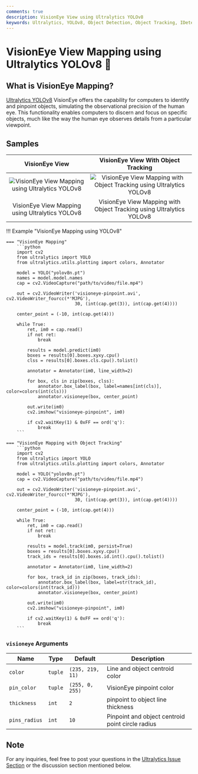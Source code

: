 ```yaml
---
comments: true
description: VisionEye View using Ultralytics YOLOv8
keywords: Ultralytics, YOLOv8, Object Detection, Object Tracking, IDetection, VisionEye, Computer Vision, Notebook, IPython Kernel, CLI, Python SDK
---
```


# VisionEye View Mapping using Ultralytics YOLOv8 🚀

## What is VisionEye Mapping?

[Ultralytics YOLOv8](https://github.com/ultralytics/ultralytics/) VisionEye offers the capability for computers to identify and pinpoint objects, simulating the observational precision of the human eye. This functionality enables computers to discern and focus on specific objects, much like the way the human eye observes details from a particular viewpoint.

## Samples
|                                                                    VisionEye View                                                                     |                                                                    VisionEye View With Object Tracking                                                                     |
|:-----------------------------------------------------------------------------------------------------------------------------------------------------:|:--------------------------------------------------------------------------------------------------------------------------------------------------------------------------:|
| ![VisionEye View Mapping using Ultralytics YOLOv8](https://github.com/RizwanMunawar/ultralytics/assets/62513924/7d593acc-2e37-41b0-ad0e-92b4ffae6647) | ![VisionEye View Mapping with Object Tracking using Ultralytics YOLOv8](https://github.com/RizwanMunawar/ultralytics/assets/62513924/fcd85952-390f-451e-8fb0-b82e943af89c) |
|                                                    VisionEye View Mapping using Ultralytics YOLOv8                                                    |                                                    VisionEye View Mapping with Object Tracking using Ultralytics YOLOv8                                                    |


!!! Example "VisionEye Mapping using YOLOv8"

    === "VisionEye Mapping"
        ```python
        import cv2
        from ultralytics import YOLO
        from ultralytics.utils.plotting import colors, Annotator
        
        model = YOLO("yolov8n.pt")
        names = model.model.names
        cap = cv2.VideoCapture("path/to/video/file.mp4")
        
        out = cv2.VideoWriter('visioneye-pinpoint.avi', cv2.VideoWriter_fourcc(*'MJPG'),
                              30, (int(cap.get(3)), int(cap.get(4))))
        
        center_point = (-10, int(cap.get(4)))
        
        while True:
            ret, im0 = cap.read()
            if not ret:
                break
        
            results = model.predict(im0)
            boxes = results[0].boxes.xyxy.cpu()
            clss = results[0].boxes.cls.cpu().tolist()
        
            annotator = Annotator(im0, line_width=2)
        
            for box, cls in zip(boxes, clss):
                annotator.box_label(box, label=names[int(cls)], color=colors(int(cls)))
                annotator.visioneye(box, center_point)
        
            out.write(im0)
            cv2.imshow("visioneye-pinpoint", im0)
        
            if cv2.waitKey(1) & 0xFF == ord('q'):
                break
        ```
    
    === "VisionEye Mapping with Object Tracking"
        ```python
        import cv2
        from ultralytics import YOLO
        from ultralytics.utils.plotting import colors, Annotator
        
        model = YOLO("yolov8n.pt")
        cap = cv2.VideoCapture("path/to/video/file.mp4")
        
        out = cv2.VideoWriter('visioneye-pinpoint.avi', cv2.VideoWriter_fourcc(*'MJPG'),
                              30, (int(cap.get(3)), int(cap.get(4))))
        
        center_point = (-10, int(cap.get(4)))
        
        while True:
            ret, im0 = cap.read()
            if not ret:
                break
        
            results = model.track(im0, persist=True)
            boxes = results[0].boxes.xyxy.cpu()
            track_ids = results[0].boxes.id.int().cpu().tolist()
        
            annotator = Annotator(im0, line_width=2)
        
            for box, track_id in zip(boxes, track_ids):
                annotator.box_label(box, label=str(track_id), color=colors(int(track_id)))
                annotator.visioneye(box, center_point)
        
            out.write(im0)
            cv2.imshow("visioneye-pinpoint", im0)
        
            if cv2.waitKey(1) & 0xFF == ord('q'):
                break
        ```

### `visioneye` Arguments

| Name          | Type    | Default          | Description                                      |
|---------------|---------|------------------|--------------------------------------------------|
| `color`       | `tuple` | `(235, 219, 11)` | Line and object centroid color                   |
| `pin_color`   | `tuple` | `(255, 0, 255)`  | VisionEye pinpoint color                         |
| `thickness`   | `int`   | `2`              | pinpoint to object line thickness                |
| `pins_radius` | `int`   | `10`             | Pinpoint and object centroid point circle radius |

## Note

For any inquiries, feel free to post your questions in the [Ultralytics Issue Section](https://github.com/ultralytics/ultralytics/issues/new/choose) or the discussion section mentioned below.